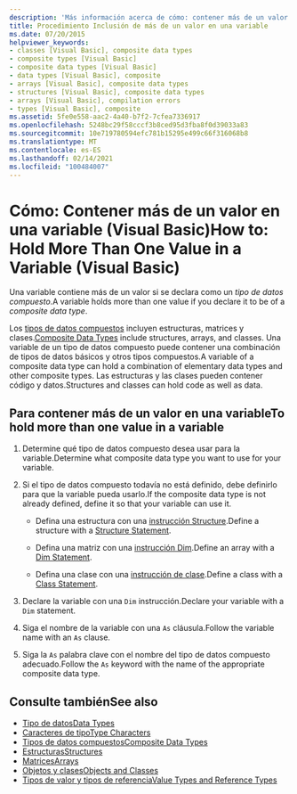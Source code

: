 ```yaml
---
description: 'Más información acerca de cómo: contener más de un valor en una variable (Visual Basic)'
title: Procedimiento Inclusión de más de un valor en una variable
ms.date: 07/20/2015
helpviewer_keywords:
- classes [Visual Basic], composite data types
- composite types [Visual Basic]
- composite data types [Visual Basic]
- data types [Visual Basic], composite
- arrays [Visual Basic], composite data types
- structures [Visual Basic], composite data types
- arrays [Visual Basic], compilation errors
- types [Visual Basic], composite
ms.assetid: 5fe0e558-aac2-4a40-b7f2-7cfea7336917
ms.openlocfilehash: 5248bc29f58cccf3b8ced95d3fba8f0d39033a83
ms.sourcegitcommit: 10e719780594efc781b15295e499c66f316068b8
ms.translationtype: MT
ms.contentlocale: es-ES
ms.lasthandoff: 02/14/2021
ms.locfileid: "100484007"
---
```

# <a name="how-to-hold-more-than-one-value-in-a-variable-visual-basic"></a><span data-ttu-id="ba00b-103">Cómo: Contener más de un valor en una variable (Visual Basic)</span><span class="sxs-lookup"><span data-stu-id="ba00b-103">How to: Hold More Than One Value in a Variable (Visual Basic)</span></span>

<span data-ttu-id="ba00b-104">Una variable contiene más de un valor si se declara como un *tipo de datos compuesto*.</span><span class="sxs-lookup"><span data-stu-id="ba00b-104">A variable holds more than one value if you declare it to be of a *composite data type*.</span></span>

<span data-ttu-id="ba00b-105">Los [tipos de datos compuestos](composite-data-types.md) incluyen estructuras, matrices y clases.</span><span class="sxs-lookup"><span data-stu-id="ba00b-105">[Composite Data Types](composite-data-types.md) include structures, arrays, and classes.</span></span> <span data-ttu-id="ba00b-106">Una variable de un tipo de datos compuesto puede contener una combinación de tipos de datos básicos y otros tipos compuestos.</span><span class="sxs-lookup"><span data-stu-id="ba00b-106">A variable of a composite data type can hold a combination of elementary data types and other composite types.</span></span> <span data-ttu-id="ba00b-107">Las estructuras y las clases pueden contener código y datos.</span><span class="sxs-lookup"><span data-stu-id="ba00b-107">Structures and classes can hold code as well as data.</span></span>

## <a name="to-hold-more-than-one-value-in-a-variable"></a><span data-ttu-id="ba00b-108">Para contener más de un valor en una variable</span><span class="sxs-lookup"><span data-stu-id="ba00b-108">To hold more than one value in a variable</span></span>

1. <span data-ttu-id="ba00b-109">Determine qué tipo de datos compuesto desea usar para la variable.</span><span class="sxs-lookup"><span data-stu-id="ba00b-109">Determine what composite data type you want to use for your variable.</span></span>

2. <span data-ttu-id="ba00b-110">Si el tipo de datos compuesto todavía no está definido, debe definirlo para que la variable pueda usarlo.</span><span class="sxs-lookup"><span data-stu-id="ba00b-110">If the composite data type is not already defined, define it so that your variable can use it.</span></span>

    - <span data-ttu-id="ba00b-111">Defina una estructura con una [instrucción Structure](../../../language-reference/statements/structure-statement.md).</span><span class="sxs-lookup"><span data-stu-id="ba00b-111">Define a structure with a [Structure Statement](../../../language-reference/statements/structure-statement.md).</span></span>

    - <span data-ttu-id="ba00b-112">Defina una matriz con una [instrucción Dim](../../../language-reference/statements/dim-statement.md).</span><span class="sxs-lookup"><span data-stu-id="ba00b-112">Define an array with a [Dim Statement](../../../language-reference/statements/dim-statement.md).</span></span>

    - <span data-ttu-id="ba00b-113">Defina una clase con una [instrucción de clase](../../../language-reference/statements/class-statement.md).</span><span class="sxs-lookup"><span data-stu-id="ba00b-113">Define a class with a [Class Statement](../../../language-reference/statements/class-statement.md).</span></span>

3. <span data-ttu-id="ba00b-114">Declare la variable con una `Dim` instrucción.</span><span class="sxs-lookup"><span data-stu-id="ba00b-114">Declare your variable with a `Dim` statement.</span></span>

4. <span data-ttu-id="ba00b-115">Siga el nombre de la variable con una `As` cláusula.</span><span class="sxs-lookup"><span data-stu-id="ba00b-115">Follow the variable name with an `As` clause.</span></span>

5. <span data-ttu-id="ba00b-116">Siga la `As` palabra clave con el nombre del tipo de datos compuesto adecuado.</span><span class="sxs-lookup"><span data-stu-id="ba00b-116">Follow the `As` keyword with the name of the appropriate composite data type.</span></span>

## <a name="see-also"></a><span data-ttu-id="ba00b-117">Consulte también</span><span class="sxs-lookup"><span data-stu-id="ba00b-117">See also</span></span>

- [<span data-ttu-id="ba00b-118">Tipo de datos</span><span class="sxs-lookup"><span data-stu-id="ba00b-118">Data Types</span></span>](../../../language-reference/data-types/index.md)
- [<span data-ttu-id="ba00b-119">Caracteres de tipo</span><span class="sxs-lookup"><span data-stu-id="ba00b-119">Type Characters</span></span>](type-characters.md)
- [<span data-ttu-id="ba00b-120">Tipos de datos compuestos</span><span class="sxs-lookup"><span data-stu-id="ba00b-120">Composite Data Types</span></span>](composite-data-types.md)
- [<span data-ttu-id="ba00b-121">Estructuras</span><span class="sxs-lookup"><span data-stu-id="ba00b-121">Structures</span></span>](structures.md)
- [<span data-ttu-id="ba00b-122">Matrices</span><span class="sxs-lookup"><span data-stu-id="ba00b-122">Arrays</span></span>](../arrays/index.md)
- [<span data-ttu-id="ba00b-123">Objetos y clases</span><span class="sxs-lookup"><span data-stu-id="ba00b-123">Objects and Classes</span></span>](../objects-and-classes/index.md)
- [<span data-ttu-id="ba00b-124">Tipos de valor y tipos de referencia</span><span class="sxs-lookup"><span data-stu-id="ba00b-124">Value Types and Reference Types</span></span>](value-types-and-reference-types.md)
